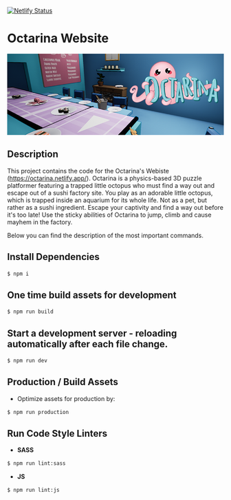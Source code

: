 [![Netlify Status](https://api.netlify.com/api/v1/badges/969ee502-79ea-4273-9e32-1f851b19bd93/deploy-status)](https://app.netlify.com/sites/octarina/deploys)

# Octarina Website
![Header image showing the octarina logo and a running sushi restaurant](./header-git.png)

## Description

This project contains the code for the Octarina's Webiste (https://octarina.netlify.app/). Octarina is a physics-based 3D puzzle platformer featuring a trapped little octopus who must find a way out and escape out of a sushi factory site. You play as an adorable little octopus, which is trapped inside an aquarium for its whole life. Not as a pet, but rather as a sushi ingredient. Escape your captivity and find a way out before it's too late! Use the sticky abilities of Octarina to jump, climb and cause mayhem in the factory. 

Below you can find the description of the most important commands.

## Install Dependencies

```sh 
$ npm i
```

## One time build assets for development

```sh
$ npm run build
```

## Start a development server - reloading automatically after each file change.

```sh
$ npm run dev
```

## Production / Build Assets

* Optimize assets for production by:

```sh
$ npm run production
```

## Run Code Style Linters

* **SASS**

```sh
$ npm run lint:sass
```
* **JS**

```sh
$ npm run lint:js
```